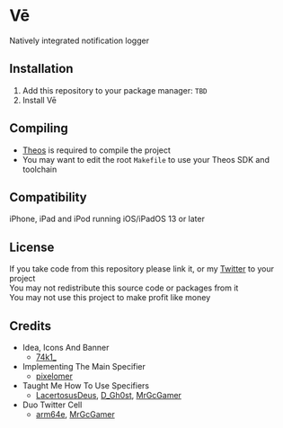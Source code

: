 # Vē
Natively integrated notification logger

## Installation
1. Add this repository to your package manager: `TBD`
2. Install Vē

## Compiling
  - [Theos](https://theos.dev/) is required to compile the project
  - You may want to edit the root `Makefile` to use your Theos SDK and toolchain

## Compatibility
iPhone, iPad and iPod running iOS/iPadOS 13 or later

## License
If you take code from this repository please link it, or my [Twitter](https://twitter.com/schneelittchen) to your project<br>
You may not redistribute this source code or packages from it<br>
You may not use this project to make profit like money

## Credits
  - Idea, Icons And Banner
    - [74k1_](https://twitter.com/74k1_)
  - Implementing The Main Specifier
    - [pixelomer](https://twitter.com/pixelomer)
  - Taught Me How To Use Specifiers
    - [LacertosusDeus](https://twitter.com/LacertosusDeus), [D_Gh0st](https://twitter.com/d_gh0st), [MrGcGamer](https://twitter.com/MrGcGamer)
  - Duo Twitter Cell
    - [arm64e](https://twitter.com/arm64e), [MrGcGamer](https://twitter.com/MrGcGamer)
